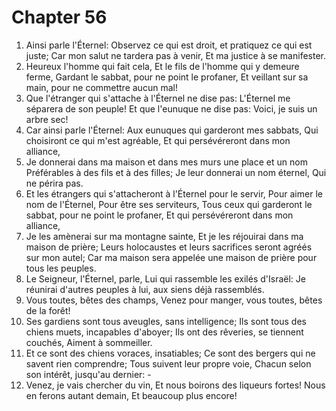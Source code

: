 # Chapter 56

1. Ainsi parle l'Éternel: Observez ce qui est droit, et pratiquez ce qui est juste; Car mon salut ne tardera pas à venir, Et ma justice à se manifester.
2. Heureux l'homme qui fait cela, Et le fils de l'homme qui y demeure ferme, Gardant le sabbat, pour ne point le profaner, Et veillant sur sa main, pour ne commettre aucun mal!
3. Que l'étranger qui s'attache à l'Éternel ne dise pas: L'Éternel me séparera de son peuple! Et que l'eunuque ne dise pas: Voici, je suis un arbre sec!
4. Car ainsi parle l'Éternel: Aux eunuques qui garderont mes sabbats, Qui choisiront ce qui m'est agréable, Et qui persévéreront dans mon alliance,
5. Je donnerai dans ma maison et dans mes murs une place et un nom Préférables à des fils et à des filles; Je leur donnerai un nom éternel, Qui ne périra pas.
6. Et les étrangers qui s'attacheront à l'Éternel pour le servir, Pour aimer le nom de l'Éternel, Pour être ses serviteurs, Tous ceux qui garderont le sabbat, pour ne point le profaner, Et qui persévéreront dans mon alliance,
7. Je les amènerai sur ma montagne sainte, Et je les réjouirai dans ma maison de prière; Leurs holocaustes et leurs sacrifices seront agréés sur mon autel; Car ma maison sera appelée une maison de prière pour tous les peuples.
8. Le Seigneur, l'Éternel, parle, Lui qui rassemble les exilés d'Israël: Je réunirai d'autres peuples à lui, aux siens déjà rassemblés.
9. Vous toutes, bêtes des champs, Venez pour manger, vous toutes, bêtes de la forêt!
10. Ses gardiens sont tous aveugles, sans intelligence; Ils sont tous des chiens muets, incapables d'aboyer; Ils ont des rêveries, se tiennent couchés, Aiment à sommeiller.
11. Et ce sont des chiens voraces, insatiables; Ce sont des bergers qui ne savent rien comprendre; Tous suivent leur propre voie, Chacun selon son intérêt, jusqu'au dernier: -
12. Venez, je vais chercher du vin, Et nous boirons des liqueurs fortes! Nous en ferons autant demain, Et beaucoup plus encore!

